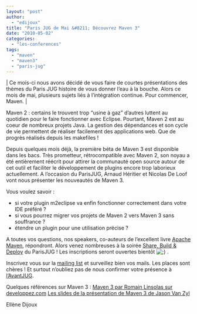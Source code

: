 ```yaml
---
layout: "post"
author: 
  - "edijoux"
title: "Paris JUG de Mai &#8211; Découvrez Maven 3"
date: "2010-05-02"
categories: 
  - "les-conferences"
tags: 
  - "maven"
  - "maven3"
  - "paris-jug"
---
```


| Ce mois-ci nous avons décidé de vous faire de courtes présentations des thèmes du Paris JUG histoire de vous donner l’eau à la bouche. Alors ce mois de mai, plusieurs sujets liés à l’intégration continue. Pour commencer, Maven. |

Maven 2 : certains le trouvent trop “usine à gaz” d’autres luttent au quotidien pour le faire fonctionner avec Eclipse. Pourtant, Maven 2 est au coeur de nombreux projets Java. La gestion des dépendances et son cycle de vie permettent de réaliser facilement des applications web. Que de progrès réalisés depuis les makefiles !

Depuis quelques mois déjà, la première béta de Maven 3 est disponible dans les bacs. Très prometteur, rétrocompatible avec Maven 2, son noyau a été entièrement réécrit pour attirer la communauté open source autour de cet outil et faciliter le développement de plugins encore trop laborieux actuellement. A l’occasion du ParisJUG, Arnaud Héritier et Nicolas De Loof vont nous présenter les nouveautés de Maven 3.

Vous voulez savoir :

- si votre plugin m2eclipse va enfin fonctionner correctement dans votre IDE préféré ?
- si vous pourrez migrer vos projets de Maven 2 vers Maven 3 sans souffrance ?
- étendre un plugin pour une utilisation précise ?

A toutes vos questions, nos speakers, co-auteurs de l’excellent livre [Apache Maven](http://www.amazon.fr/Apache-Maven-Nicolas-loof/dp/274402337X), répondront. Alors venez nombreuses à la soirée [Share, Build & Deploy](http://parisjug.org/xwiki/bin/view/Meeting/20100511) du ParisJUG ! Les inscriptions seront ouvertes bientôt ![;)](http://jduchess.org/duchess-france/wp-includes/images/smilies/icon_wink.gif) .

Inscrivez vous sur la [mailing list](http://parisjug.org/xwiki/bin/view/Main/MailingList) et surveillez bien vos mails. Les places sont chères ! Et surtout n’oubliez pas de nous confirmer votre présence à [l’AvantJUG](http://groups.google.fr/group/duchessfr/web/quest-ce-que-lavantjug?hl=fr).

Quelques références sur Maven 3 : [Maven 3 par Romain Linsolas sur developpez.com](http://linsolas.developpez.com/articles/java/maven3/) [Les slides de la présentation de Maven 3 de Jason Van Zyl](http://www.scribd.com/doc/14458957/Jasons-Maven-3-Presentation)

Ellène Dijoux
